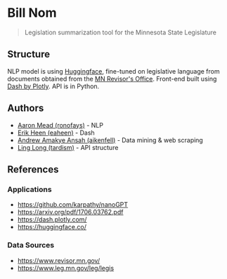 # Bill Nom
> Legislation summarization tool for the Minnesota State Legislature

## Structure
NLP model is using [Huggingface](https://huggingface.co/), fine-tuned on legislative language from documents obtained from the [MN Revisor's Office](https://www.revisor.mn.gov/). Front-end built using [Dash by Plotly](https://dash.plotly.com/). API is in Python.

## Authors
- [Aaron Mead (ronofays)](https://github.com/ronofays) - NLP
- [Erik Heen (eaheen)](https://heen.dev/) - Dash
- [Andrew Amakye Ansah (aikenfell)](https://github.com/aikenfell) - Data mining & web scraping
- [Ling Long (tardism)](https://github.com/tardism) - API structure

## References

### Applications
- https://github.com/karpathy/nanoGPT
- https://arxiv.org/pdf/1706.03762.pdf
- https://dash.plotly.com/
- https://huggingface.co/

### Data Sources
- https://www.revisor.mn.gov/
- https://www.leg.mn.gov/leg/legis
